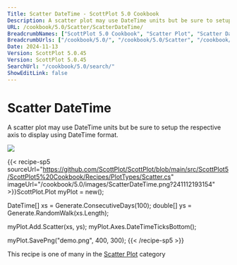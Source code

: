 ```yaml
---
Title: Scatter DateTime - ScottPlot 5.0 Cookbook
Description: A scatter plot may use DateTime units but be sure to setup the respective axis to display using DateTime format.
URL: /cookbook/5.0/Scatter/ScatterDateTime/
BreadcrumbNames: ["ScottPlot 5.0 Cookbook", "Scatter Plot", "Scatter DateTime"]
BreadcrumbUrls: ["/cookbook/5.0/", "/cookbook/5.0/Scatter", "/cookbook/5.0/Scatter/ScatterDateTime"]
Date: 2024-11-13
Version: ScottPlot 5.0.45
Version: ScottPlot 5.0.45
SearchUrl: "/cookbook/5.0/search/"
ShowEditLink: false
---
```



<div class='d-flex align-items-center mt-5'>
<h1 class='me-2 text-dark my-0 border-0'>Scatter DateTime</h1>
</div>

A scatter plot may use DateTime units but be sure to setup the respective axis to display using DateTime format.

[![](/cookbook/5.0/images/ScatterDateTime.png?241112193154)](/cookbook/5.0/images/ScatterDateTime.png?241112193154)

{{< recipe-sp5 sourceUrl="https://github.com/ScottPlot/ScottPlot/blob/main/src/ScottPlot5/ScottPlot5%20Cookbook/Recipes/PlotTypes/Scatter.cs" imageUrl="/cookbook/5.0/images/ScatterDateTime.png?241112193154" >}}ScottPlot.Plot myPlot = new();

DateTime[] xs = Generate.ConsecutiveDays(100);
double[] ys = Generate.RandomWalk(xs.Length);

myPlot.Add.Scatter(xs, ys);
myPlot.Axes.DateTimeTicksBottom();

myPlot.SavePng("demo.png", 400, 300);
{{< /recipe-sp5 >}}

<div class='my-5 text-center'>This recipe is one of many in the <a href='/cookbook/5.0/Scatter'>Scatter Plot</a> category</div>


